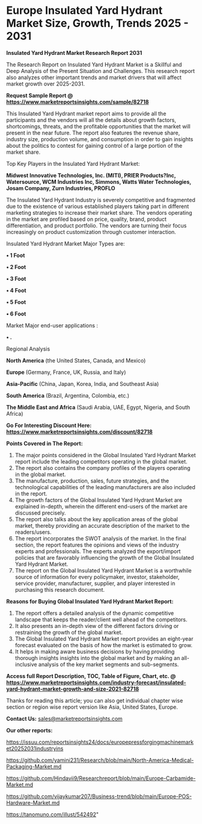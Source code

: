 # Europe Insulated Yard Hydrant Market Size, Growth, Trends 2025 - 2031

<strong>Insulated Yard Hydrant Market Research Report 2031</strong>

The Research Report on Insulated Yard Hydrant Market is a Skillful and Deep Analysis of the Present Situation and Challenges. This research report also analyzes other important trends and market drivers that will affect market growth over 2025-2031.

<strong>Request Sample Report @ <a href=https://www.marketreportsinsights.com/sample/82718>https://www.marketreportsinsights.com/sample/82718</a></strong>

This Insulated Yard Hydrant market report aims to provide all the participants and the vendors will all the details about growth factors, shortcomings, threats, and the profitable opportunities that the market will present in the near future. The report also features the revenue share, industry size, production volume, and consumption in order to gain insights about the politics to contest for gaining control of a large portion of the market share.

Top Key Players in the Insulated Yard Hydrant Market:

<strong>Midwest Innovative Technologies, Inc. (MITI), PRIER Products?Inc, Watersource, WCM Industries Inc, Simmons, Watts Water Technologies, Josam Company, Zurn Industries, PROFLO</strong>

The Insulated Yard Hydrant Industry is severely competitive and fragmented due to the existence of various established players taking part in different marketing strategies to increase their market share. The vendors operating in the market are profiled based on price, quality, brand, product differentiation, and product portfolio. The vendors are turning their focus increasingly on product customization through customer interaction.

Insulated Yard Hydrant Market Major Types are:

<strong>• 1 Foot

• 2 Foot

• 3 Foot

• 4 Foot

• 5 Foot

• 6 Foot</strong>

Market Major end-user applications :

<strong>• .</strong>

Regional Analysis

</u><strong><b>North America</b></strong> (the United States, Canada, and Mexico)

<strong><b>Europe </b></strong>(Germany, France, UK, Russia, and Italy)

<strong><b>Asia-Pacific</b></strong> (China, Japan, Korea, India, and Southeast Asia)

<strong><b>South America</b></strong> (Brazil, Argentina, Colombia, etc.)

<strong><b>The Middle East and Africa</b></strong> (Saudi Arabia, UAE, Egypt, Nigeria, and South Africa)

<strong>Go For Interesting Discount Here: <a href=https://www.marketreportsinsights.com/discount/82718>https://www.marketreportsinsights.com/discount/82718</a></strong>

<strong>Points Covered in The Report:</strong>
<ol>
  <li>The major points considered in the Global Insulated Yard Hydrant Market report include the leading competitors operating in the global market.</li>
  <li>The report also contains the company profiles of the players operating in the global market.</li>
  <li>The manufacture, production, sales, future strategies, and the technological capabilities of the leading manufacturers are also included in the report.</li>
  <li>The growth factors of the Global Insulated Yard Hydrant Market are explained in-depth, wherein the different end-users of the market are discussed precisely.</li>
  <li>The report also talks about the key application areas of the global market, thereby providing an accurate description of the market to the readers/users.</li>
  <li>The report incorporates the SWOT analysis of the market. In the final section, the report features the opinions and views of the industry experts and professionals. The experts analyzed the export/import policies that are favorably influencing the growth of the Global Insulated Yard Hydrant Market.</li>
  <li>The report on the Global Insulated Yard Hydrant Market is a worthwhile source of information for every policymaker, investor, stakeholder, service provider, manufacturer, supplier, and player interested in purchasing this research document.</li>
</ol>
<strong>Reasons for Buying Global Insulated Yard Hydrant Market Report:</strong>

<ol>
  <li>The report offers a detailed analysis of the dynamic competitive landscape that keeps the reader/client well ahead of the competitors.</li>
  <li>It also presents an in-depth view of the different factors driving or restraining the growth of the global market.</li>
  <li>The Global Insulated Yard Hydrant Market report provides an eight-year forecast evaluated on the basis of how the market is estimated to grow.</li>
  <li>It helps in making aware business decisions by having providing thorough insights insights into the global market and by making an all-inclusive analysis of the key market segments and sub-segments.</li>
</ol>
<strong>Access full Report Description, TOC, Table of Figure, Chart, etc. @ <a href=https://www.marketreportsinsights.com/industry-forecast/insulated-yard-hydrant-market-growth-and-size-2021-82718>https://www.marketreportsinsights.com/industry-forecast/insulated-yard-hydrant-market-growth-and-size-2021-82718</a></strong>


Thanks for reading this article; you can also get individual chapter wise section or region wise report version like Asia, United States, Europe.

<strong>Contact Us:</strong>
sales@marketreportsinsights.com

<strong>Our other reports:</strong>

<a href=https://issuu.com/reportsinsights24/docs/europepressforgingmachinemarket20252031industryins>https://issuu.com/reportsinsights24/docs/europepressforgingmachinemarket20252031industryins</a>

<a href=https://github.com/yamini231/Research/blob/main/North-America-Medical-Packaging-Market.md>https://github.com/yamini231/Research/blob/main/North-America-Medical-Packaging-Market.md</a>

<a href=https://github.com/Hindavii9/Researchreport/blob/main/Europe-Carbamide-Market.md>https://github.com/Hindavii9/Researchreport/blob/main/Europe-Carbamide-Market.md</a>

<a href=https://github.com/vijaykumar207/Business-trend/blob/main/Europe-POS-Hardware-Market.md>https://github.com/vijaykumar207/Business-trend/blob/main/Europe-POS-Hardware-Market.md</a>

<a href=https://tanomuno.com/illust/542492>https://tanomuno.com/illust/542492</a>"
